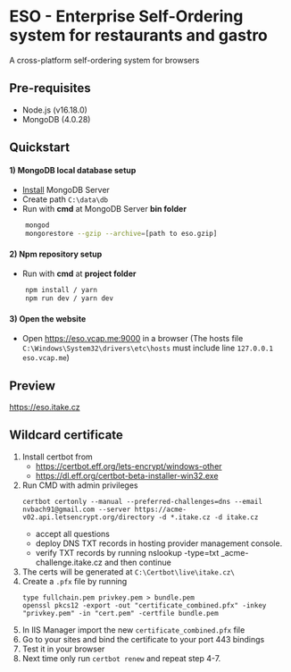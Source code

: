 # ESO - Enterprise Self-Ordering system for restaurants and gastro
A cross-platform self-ordering system for browsers

## Pre-requisites
- Node.js (v16.18.0)
- MongoDB (4.0.28)

## Quickstart
#### 1) MongoDB local database setup
- [Install](https://www.mongodb.com/download-center/community) MongoDB Server  
- Create path `C:\data\db`
- Run with **cmd** at MongoDB Server **bin folder**
```bash
    mongod
    mongorestore --gzip --archive=[path to eso.gzip]
```
#### 2) Npm repository setup
- Run with **cmd** at **project folder**
```bash
    npm install / yarn
    npm run dev / yarn dev
``` 

#### 3) Open the website 
- Open https://eso.vcap.me:9000 in a browser (The hosts file `C:\Windows\System32\drivers\etc\hosts` must include line `127.0.0.1 eso.vcap.me`)

## Preview
https://eso.itake.cz


## Wildcard certificate

1. Install certbot from 
    - https://certbot.eff.org/lets-encrypt/windows-other
    - https://dl.eff.org/certbot-beta-installer-win32.exe
2. Run CMD with admin privileges
    ```
    certbot certonly --manual --preferred-challenges=dns --email nvbach91@gmail.com --server https://acme-v02.api.letsencrypt.org/directory -d *.itake.cz -d itake.cz
    ```
    - accept all questions
    - deploy DNS TXT records in hosting provider management console.
    - verify TXT records by running nslookup -type=txt _acme-challenge.itake.cz and then continue
3. The certs will be generated at `C:\Certbot\live\itake.cz\`
4. Create a `.pfx` file by running 
    ```
    type fullchain.pem privkey.pem > bundle.pem
    openssl pkcs12 -export -out "certificate_combined.pfx" -inkey "privkey.pem" -in "cert.pem" -certfile bundle.pem
    ```
5. In IIS Manager import the new `certificate_combined.pfx` file
6. Go to your sites and bind the certificate to your port 443 bindings
7. Test it in your browser
8. Next time only run `certbot renew` and repeat step 4-7.
